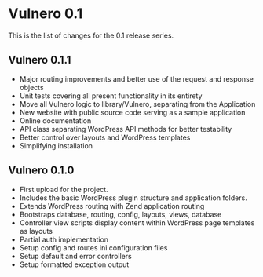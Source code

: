 Vulnero 0.1
==================

This is the list of changes for the 0.1 release series.

Vulnero 0.1.1
------------------
* Major routing improvements and better use of the request and response objects
* Unit tests covering all present functionality in its entirety
* Move all Vulnero logic to library/Vulnero, separating from the Application
* New website with public source code serving as a sample application
* Online documentation
* API class separating WordPress API methods for better testability
* Better control over layouts and WordPress templates
* Simplifying installation

Vulnero 0.1.0
------------------
* First upload for the project.
* Includes the basic WordPress plugin structure and application folders.
* Extends WordPress routing with Zend application routing
* Bootstraps database, routing, config, layouts, views, database
* Controller view scripts display content within WordPress page templates as layouts
* Partial auth implementation
* Setup config and routes ini configuration files
* Setup default and error controllers
* Setup formatted exception output
